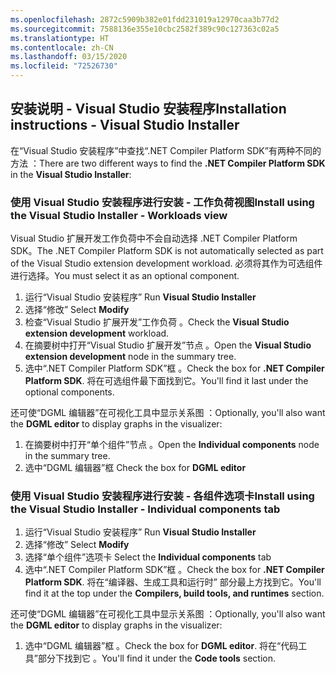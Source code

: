 ```yaml
---
ms.openlocfilehash: 2872c5909b382e01fdd231019a12970caa3b77d2
ms.sourcegitcommit: 7588136e355e10cbc2582f389c90c127363c02a5
ms.translationtype: HT
ms.contentlocale: zh-CN
ms.lasthandoff: 03/15/2020
ms.locfileid: "72526730"
---
```

## <a name="installation-instructions---visual-studio-installer"></a><span data-ttu-id="dc08b-101">安装说明 - Visual Studio 安装程序</span><span class="sxs-lookup"><span data-stu-id="dc08b-101">Installation instructions - Visual Studio Installer</span></span>

<span data-ttu-id="dc08b-102">在“Visual Studio 安装程序”中查找“.NET Compiler Platform SDK”有两种不同的方法   ：</span><span class="sxs-lookup"><span data-stu-id="dc08b-102">There are two different ways to find the **.NET Compiler Platform SDK** in the **Visual Studio Installer**:</span></span>

### <a name="install-using-the-visual-studio-installer---workloads-view"></a><span data-ttu-id="dc08b-103">使用 Visual Studio 安装程序进行安装 - 工作负荷视图</span><span class="sxs-lookup"><span data-stu-id="dc08b-103">Install using the Visual Studio Installer - Workloads view</span></span>

<span data-ttu-id="dc08b-104">Visual Studio 扩展开发工作负荷中不会自动选择 .NET Compiler Platform SDK。</span><span class="sxs-lookup"><span data-stu-id="dc08b-104">The .NET Compiler Platform SDK is not automatically selected as part of the Visual Studio extension development workload.</span></span> <span data-ttu-id="dc08b-105">必须将其作为可选组件进行选择。</span><span class="sxs-lookup"><span data-stu-id="dc08b-105">You must select it as an optional component.</span></span>

1. <span data-ttu-id="dc08b-106">运行“Visual Studio 安装程序” </span><span class="sxs-lookup"><span data-stu-id="dc08b-106">Run **Visual Studio Installer**</span></span>
1. <span data-ttu-id="dc08b-107">选择“修改” </span><span class="sxs-lookup"><span data-stu-id="dc08b-107">Select **Modify**</span></span>
1. <span data-ttu-id="dc08b-108">检查“Visual Studio 扩展开发”工作负荷  。</span><span class="sxs-lookup"><span data-stu-id="dc08b-108">Check the **Visual Studio extension development** workload.</span></span>
1. <span data-ttu-id="dc08b-109">在摘要树中打开“Visual Studio 扩展开发”节点  。</span><span class="sxs-lookup"><span data-stu-id="dc08b-109">Open the **Visual Studio extension development** node in the summary tree.</span></span>
1. <span data-ttu-id="dc08b-110">选中“.NET Compiler Platform SDK”框  。</span><span class="sxs-lookup"><span data-stu-id="dc08b-110">Check the box for **.NET Compiler Platform SDK**.</span></span> <span data-ttu-id="dc08b-111">将在可选组件最下面找到它。</span><span class="sxs-lookup"><span data-stu-id="dc08b-111">You'll find it last under the optional components.</span></span>

<span data-ttu-id="dc08b-112">还可使“DGML 编辑器”在可视化工具中显示关系图  ：</span><span class="sxs-lookup"><span data-stu-id="dc08b-112">Optionally, you'll also want the **DGML editor** to display graphs in the visualizer:</span></span>

1. <span data-ttu-id="dc08b-113">在摘要树中打开“单个组件”节点  。</span><span class="sxs-lookup"><span data-stu-id="dc08b-113">Open the **Individual components** node in the summary tree.</span></span>
1. <span data-ttu-id="dc08b-114">选中“DGML 编辑器”框 </span><span class="sxs-lookup"><span data-stu-id="dc08b-114">Check the box for **DGML editor**</span></span>

### <a name="install-using-the-visual-studio-installer---individual-components-tab"></a><span data-ttu-id="dc08b-115">使用 Visual Studio 安装程序进行安装 - 各组件选项卡</span><span class="sxs-lookup"><span data-stu-id="dc08b-115">Install using the Visual Studio Installer - Individual components tab</span></span>

1. <span data-ttu-id="dc08b-116">运行“Visual Studio 安装程序” </span><span class="sxs-lookup"><span data-stu-id="dc08b-116">Run **Visual Studio Installer**</span></span>
1. <span data-ttu-id="dc08b-117">选择“修改” </span><span class="sxs-lookup"><span data-stu-id="dc08b-117">Select **Modify**</span></span>
1. <span data-ttu-id="dc08b-118">选择“单个组件”选项卡 </span><span class="sxs-lookup"><span data-stu-id="dc08b-118">Select the **Individual components** tab</span></span>
1. <span data-ttu-id="dc08b-119">选中“.NET Compiler Platform SDK”框  。</span><span class="sxs-lookup"><span data-stu-id="dc08b-119">Check the box for **.NET Compiler Platform SDK**.</span></span> <span data-ttu-id="dc08b-120">将在“编译器、生成工具和运行时”  部分最上方找到它。</span><span class="sxs-lookup"><span data-stu-id="dc08b-120">You'll find it at the top under the **Compilers, build tools, and runtimes** section.</span></span>

<span data-ttu-id="dc08b-121">还可使“DGML 编辑器”在可视化工具中显示关系图  ：</span><span class="sxs-lookup"><span data-stu-id="dc08b-121">Optionally, you'll also want the **DGML editor** to display graphs in the visualizer:</span></span>

1. <span data-ttu-id="dc08b-122">选中“DGML 编辑器”框  。</span><span class="sxs-lookup"><span data-stu-id="dc08b-122">Check the box for **DGML editor**.</span></span> <span data-ttu-id="dc08b-123">将在“代码工具”部分下找到它  。</span><span class="sxs-lookup"><span data-stu-id="dc08b-123">You'll find it under the **Code tools** section.</span></span>
